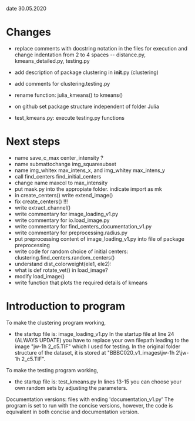 date 30.05.2020
# Changes
- replace comments with docstring notation in the files for execution and
change indentation from 2 to 4 spaces
    -- distance.py, kmeans_detailed.py, testing.py

- add description of package clustering in __init__.py (clustering)
- add comments for clustering.testing.py
- rename function: julia_kmeans() to kmeans()
- on github set package structure independent of folder Julia
- test_kmeans.py: execute testing.py functions 

# Next steps
- name save_c_max center_intensity ?
- name submattochange img_squaresubset
- name img_whitex max_intens_x, and img_whitey max_intens_y
- call find_centers find_initial_centers
- change name maxcol to max_intensity
- put mask.py into the appropiate folder. indicate import as mk
- in create_centers() write extend_image()
- fix create_centers() !!!
- write extract_channel()
- write commentary for image_loading_v1.py
- write commentary for io.load_image.py
- write commentary for find_centers_documentation_v1.py
- write commentary for preprocessing.radius.py 
- put preprocessing content of image_loading_v1.py
into file of package preprocessing
- write code for random choice of initial centers: clustering.find_centers.random_centers()
- understand dist_colorweight(ele1, ele2):
- what is def rotate_vet() in load_image?
- modify load_image()
- write function that plots the required details of kmeans


# Introduction to program
To make the clustering program working, 
- the startup file is: image_loading_v1.py
In the startup file at line 24 (ALWAYS UPDATE) you have to replace your own filepath 
leading to the image "jw-1h 2_c5.TIF" which I used for testing. 
In the original folder structure of the dataset, it is stored at "BBBC020_v1_images\jw-1h 2\jw-1h 2_c5.TIF".

To make the testing program working, 
- the startup file is: test_kmeans.py
In lines 13-15 you can choose your own random sets by adjusting the parameters. 

Documentation versions: files with ending 'documentation_v1.py'
The program is set to run with the concise versions, however, 
the code is equivalent in both concise and documentation version. 